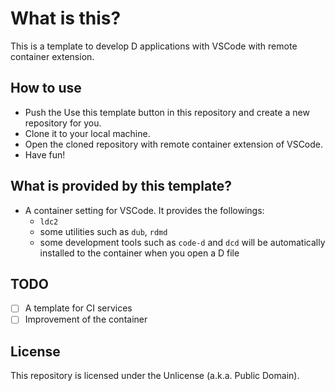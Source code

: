 # What is this?
This is a template to develop D applications with VSCode with remote container extension.

## How to use

- Push the Use this template button in this repository and create a new repository for you.
- Clone it to your local machine.
- Open the cloned repository with remote container extension of VSCode.
- Have fun!

## What is provided by this template?
- A container setting for VSCode. It provides the followings:
  - `ldc2`
  - some utilities such as `dub`, `rdmd`
  - some development tools such as `code-d` and `dcd` will be automatically installed to the container when you open a D file

## TODO
- [ ] A template for CI services
- [ ] Improvement of the container

## License
This repository is licensed under the Unlicense (a.k.a. Public Domain).
